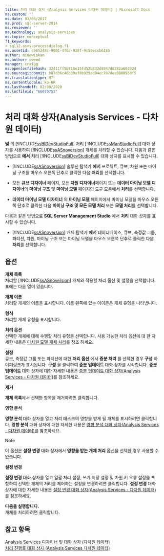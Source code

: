 ```yaml
---
title: 처리 대화 상자 (Analysis Services 다차원 데이터) | Microsoft Docs
ms.custom: ''
ms.date: 03/06/2017
ms.prod: sql-server-2014
ms.reviewer: ''
ms.technology: analysis-services
ms.topic: conceptual
f1_keywords:
- sql12.asvs.processdialog.f1
ms.assetid: c065248c-9001-4f0c-928f-9c59eccb618b
author: minewiskan
ms.author: owend
manager: craigg
ms.openlocfilehash: 32411ff5b715e15fd52b832d8047d8382a603924
ms.sourcegitcommit: b87d36c46b39af8b929ad94ec707dee8800950f5
ms.translationtype: MT
ms.contentlocale: ko-KR
ms.lasthandoff: 02/08/2020
ms.locfileid: "66070753"
---
```

# <a name="process-dialog-box-analysis-services---multidimensional-data"></a>처리 대화 상자(Analysis Services - 다차원 데이터)
  
  **및** 의 [!INCLUDE[ssBIDevStudioFull](../includes/ssbidevstudiofull-md.md)] 처리 [!INCLUDE[ssManStudioFull](../includes/ssmanstudiofull-md.md)] 대화 상자를 사용하여 [!INCLUDE[ssASnoversion](../includes/ssasnoversion-md.md)] 개체를 처리할 수 있습니다. 다음과 같은 방법으로 **에서** 처리 [!INCLUDE[ssBIDevStudioFull](../includes/ssbidevstudiofull-md.md)] 대화 상자를 표시할 수 있습니다.  
  
-   
  [!INCLUDE[ssASnoversion](../includes/ssasnoversion-md.md)] 솔루션 탐색기 **에서** 프로젝트, 큐브, 차원 또는 마이닝 구조를 마우스 오른쪽 단추로 클릭한 다음 **처리**를 선택합니다.  
  
-   모든 **큐브 디자이너** 페이지, 모든 **차원 디자이너**페이지 또는 **데이터 마이닝 모델 디자이너**의 **마이닝 구조** 및 **마이닝 모델** 페이지의 도구 모음에서 **처리**를 선택합니다.  
  
-   
  **데이터 마이닝 모델 디자이너** 의 **마이닝 모델** 페이지에서 마이닝 모델을 마우스 오른쪽 단추로 클릭한 다음 **마이닝 구조 및 모든 모델 처리** 또는 **모델 처리**를 선택합니다.  
  
 다음과 같은 방법으로 **SQL Server Management Studio** 에서 **처리** 대화 상자를 표시할 수 있습니다.  
  
-   
  [!INCLUDE[ssASnoversion](../includes/ssasnoversion-md.md)] 개체 탐색기 **에서** 데이터베이스, 큐브, 측정값 그룹, 파티션, 차원, 마이닝 구조 또는 마이닝 모델을 마우스 오른쪽 단추로 클릭한 다음 **처리**를 선택합니다.  
  
## <a name="options"></a>옵션  
 **개체 목록**  
 처리할 [!INCLUDE[ssASnoversion](../includes/ssasnoversion-md.md)] 개체와 적용할 처리 옵션 및 설정을 선택합니다. 표에는 다음 열이 있습니다.  
  
 **개체 이름**  
 처리할 개체의 이름을 표시합니다. 이름 왼쪽에 있는 아이콘은 개체 유형을 나타냅니다.  
  
 **형식**  
 처리할 개체 유형을 표시합니다.  
  
 **처리 옵션**  
 선택한 개체에 대해 수행할 처리 유형을 선택합니다. 사용 가능한 처리 옵션에 대 한 자세한 내용은 [다차원 모델 개체 처리](multidimensional-models/processing-a-multidimensional-model-analysis-services.md)를 참조 하세요.  
  
 **설정**  
 큐브, 측정값 그룹 또는 파티션에 대한 **처리 옵션** 에서 **증분 처리** 를 선택한 경우 **구성** 하이퍼링크가 표시됩니다. 
  **구성** 을 클릭하여 **증분 업데이트** 대화 상자를 시작합니다. 
  **증분 업데이트** 대화 상자에 대한 자세한 내용은 [증분 업데이트 대화 상자&#40;Analysis Services - 다차원 데이터&#41;](incremental-update-dialog-box-analysis-services-multidimensional-data.md)를 참조하세요.  
  
 **제거**  
 
  **개체 목록**에서 선택한 항목을 제거하려면 클릭합니다.  
  
 **영향 분석**  
 
  **영향 분석** 대화 상자를 열고 처리 태스크의 영향을 받게 될 개체를 표시하려면 클릭합니다. 
  **영향 분석** 대화 상자에 대한 자세한 내용은 [영향 분석 대화 상자&#40;Analysis Services - 다차원 데이터&#41;](impact-analysis-dialog-box-analysis-services-multidimensional-data.md)를 참조하세요.  
  
> [!NOTE]  
>  이 옵션은 **설정 변경** 대화 상자에서 **영향을 받는 개체 처리** 옵션을 선택한 경우 사용할 수 없습니다.  
  
 **설정 변경**  
 
  **설정 변경** 대화 상자를 열고 일괄 처리 설정, 쓰기 저장 설정 및 차원 키 오류 설정을 포함하여 선택한 개체의 처리를 제어하는 설정을 변경하려면 클릭합니다. 
  **설정 변경** 대화 상자에 대한 자세한 내용은 [설정 변경 대화 상자&#40;Analysis Services - 다차원 데이터&#41;](change-settings-dialog-box-analysis-services-multidimensional-data.md)를 참조하세요.  
  
 **다음을 실행합니다.**  
 개체를 처리하려면 클릭합니다.  
  
## <a name="see-also"></a>참고 항목  
 [Analysis Services 디자이너 및 대화 상자 &#40;다차원 데이터&#41;](analysis-services-designers-and-dialog-boxes-multidimensional-data.md)   
 [처리 진행률 대화 상자 &#40;Analysis Services 다차원 데이터&#41;](process-progress-dialog-box-analysis-services-multidimensional-data.md)  
  
  
